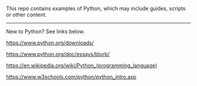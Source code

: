 This repo contains examples of Python, which may include guides, scripts or other content.


----

New to Python? See links below.

https://www.python.org/downloads/

https://www.python.org/doc/essays/blurb/

https://en.wikipedia.org/wiki/Python_(programming_language)

https://www.w3schools.com/python/python_intro.asp
